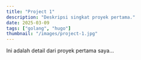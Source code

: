 ```yaml
---
title: "Project 1"
description: "Deskripsi singkat proyek pertama."
date: 2025-03-09
tags: ["golang", "hugo"]
thumbnail: "/images/project-1.jpg"
---
```

Ini adalah detail dari proyek pertama saya...
